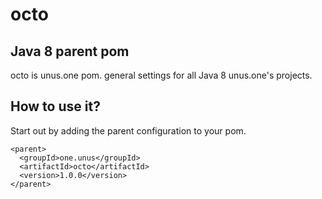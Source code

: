 # octo
## Java 8 parent pom
octo is unus.one pom. general settings for all Java 8 unus.one's projects.

How to use it?
--------------
Start out by adding the parent configuration to your pom.

    <parent>
      <groupId>one.unus</groupId>
      <artifactId>octo</artifactId>
	  <version>1.0.0</version>
    </parent>